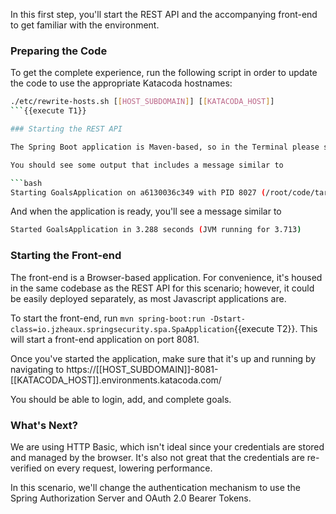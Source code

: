 In this first step, you'll start the REST API and the accompanying front-end to get familiar with the environment.

### Preparing the Code

To get the complete experience, run the following script in order to update the code to use the appropriate Katacoda hostnames:

```bash
./etc/rewrite-hosts.sh [[HOST_SUBDOMAIN]] [[KATACODA_HOST]]
```{{execute T1}}

### Starting the REST API

The Spring Boot application is Maven-based, so in the Terminal please start the application with `mvn spring-boot:run`{{execute T1}}.

You should see some output that includes a message similar to

```bash
Starting GoalsApplication on a6130036c349 with PID 8027 (/root/code/target/classes started by root in /root/code)
```

And when the application is ready, you'll see a message similar to

```bash
Started GoalsApplication in 3.288 seconds (JVM running for 3.713)
```

### Starting the Front-end

The front-end is a Browser-based application.
For convenience, it's housed in the same codebase as the REST API for this scenario; however, it could be easily deployed separately, as most Javascript applications are.

To start the front-end, run `mvn spring-boot:run -Dstart-class=io.jzheaux.springsecurity.spa.SpaApplication`{{execute T2}}.
This will start a front-end application on port 8081.

Once you've started the application, make sure that it's up and running by navigating to https://[[HOST_SUBDOMAIN]]-8081-[[KATACODA_HOST]].environments.katacoda.com/

You should be able to login, add, and complete goals.

### What's Next?

We are using HTTP Basic, which isn't ideal since your credentials are stored and managed by the browser.
It's also not great that the credentials are re-verified on every request, lowering performance.

In this scenario, we'll change the authentication mechanism to use the Spring Authorization Server and OAuth 2.0 Bearer Tokens.

